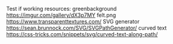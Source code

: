 Test if working
resources:
greenbackground
https://imgur.com/gallery/dX3p7MY
felt.png
https://www.transparenttextures.com/
SVG generator
https://sean.brunnock.com/SVG/SVGPathGenerator/
curved text
https://css-tricks.com/snippets/svg/curved-text-along-path/
